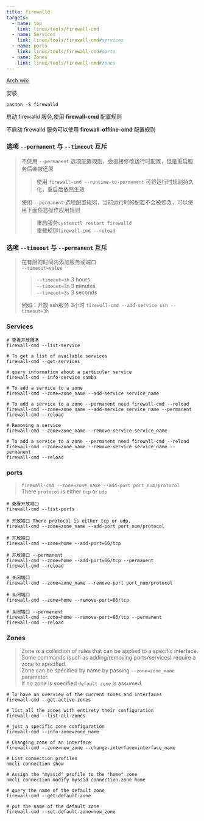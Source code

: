```yaml
---
title: firewalld
targets:
  - name: top
    link: linux/tools/firewall-cmd
  - name: Services
    link: linux/tools/firewall-cmd#services
  - name: ports
    link: linux/tools/firewall-cmd#ports
  - name: Zones
    link: linux/tools/firewall-cmd#zones
---
```


[Arch wiki](https://wiki.archlinux.org/title/Firewalld)

安装
```shell
pacman -S firewalld
```

启动 firewalld 服务,使用 **firewall-cmd** 配置规则

不启动 firewalld 服务可以使用 **firewall-offline-cmd** 配置规则

### 选项 `--permanent` 与 `--timeout` 互斥

> 不使用 `--permanent` 选项配置规则，会直接修改运行时配置，但是重启服务后会被还原
> > 使用 `firewall-cmd --runtime-to-permanent` 可将运行时规则持久化，重启后依然生效
> 
> 使用 `--permanent` 选项配置规则，当前运行时的配置不会被修改，可以使用下面任意操作应用规则
> > 重启服务`systemctl restart firewalld`\
> > 重载规则`firewall-cmd --reload`

### 选项 `--timeout` 与 `--permanent` 互斥

> 在有限的时间内添加服务或端口\
> `--timeout=value` 
> > `--timeout=3h` 3 hours\
> > `--timeout=3m` 3 minutes\
> > `--timeout=3s` 3 seconds
> 
> 例如：开放 ssh服务 3小时 `firewall-cmd --add-service ssh --timeout=3h`


### Services

```shell
# 查看开放服务
firewall-cmd --list-service

# To get a list of available services
firewall-cmd --get-services

# query information about a particular service
firewall-cmd --info-service samba

# To add a service to a zone
firewall-cmd --zone=zone_name --add-service service_name

# To add a service to a zone --permanent need firewall-cmd --reload
firewall-cmd --zone=zone_name --add-service service_name --permanent
firewall-cmd --reload

# Removing a service
firewall-cmd --zone=zone_name --remove-service service_name

# To add a service to a zone --permanent need firewall-cmd --reload
firewall-cmd --zone=zone_name --remove-service service_name --permanent
firewall-cmd --reload
```

### ports

> `firewall-cmd --zone=zone_name --add-port port_num/protocol` \
> There `protocol` is either `tcp` or `udp`

```shell
# 查看开放端口
firewall-cmd --list-ports

# 开放端口 There protocol is either tcp or udp.
firewall-cmd --zone=zone_name --add-port port_num/protocol

# 开放端口
firewall-cmd --zone=home --add-port=66/tcp

# 开放端口 --permanent
firewall-cmd --zone=home --add-port=66/tcp --permanent
firewall-cmd --reload

# 关闭端口
firewall-cmd --zone=zone_name --remove-port port_num/protocol

# 关闭端口
firewall-cmd --zone=home --remove-port=66/tcp

# 关闭端口 --permanent
firewall-cmd --zone=home --remove-port=66/tcp --permanent
firewall-cmd --reload

```

### Zones

> Zone is a collection of rules that can be applied to a specific interface.\
> Some commands (such as adding/removing ports/services) require a zone to specified. \
> Zone can be specified by name by passing `--zone=zone_name` parameter. \
> If no zone is specified `default zone` is assumed.


```shell
# To have an overview of the current zones and interfaces
firewall-cmd --get-active-zones

# list all the zones with entirety their configuration
firewall-cmd --list-all-zones

# just a specific zone configuration
firewall-cmd --info-zone=zone_name

# Changing zone of an interface
firewall-cmd --zone=new_zone --change-interface=interface_name

# List connection profiles
nmcli connection show

# Assign the "myssid" profile to the "home" zone
nmcli connection modify myssid connection.zone home

# query the name of the default zone
firewall-cmd --get-default-zone

# put the name of the default zone
firewall-cmd --set-default-zone=new_zone
```